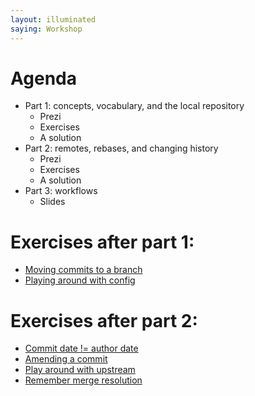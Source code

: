 ```yaml
---
layout: illuminated
saying: Workshop
---
```


# Agenda

* Part 1: concepts, vocabulary, and the local repository
   * Prezi
   * Exercises
   * A solution
* Part 2: remotes, rebases, and changing history
   * Prezi
   * Exercises
   * A solution
* Part 3: workflows
   * Slides


# Exercises after part 1:
   * [Moving commits to a branch](exercises/moveToBranch.html)
   * [Playing around with config](exercises/playWithConfig.html)

# Exercises after part 2:
   * [Commit date != author date](exercises/commitDate.html)
   * [Amending a commit](exercises/amend.html)
   * [Play around with upstream](exercises/upstream.html)
   * [Remember merge resolution](exercises/rerere.html)

